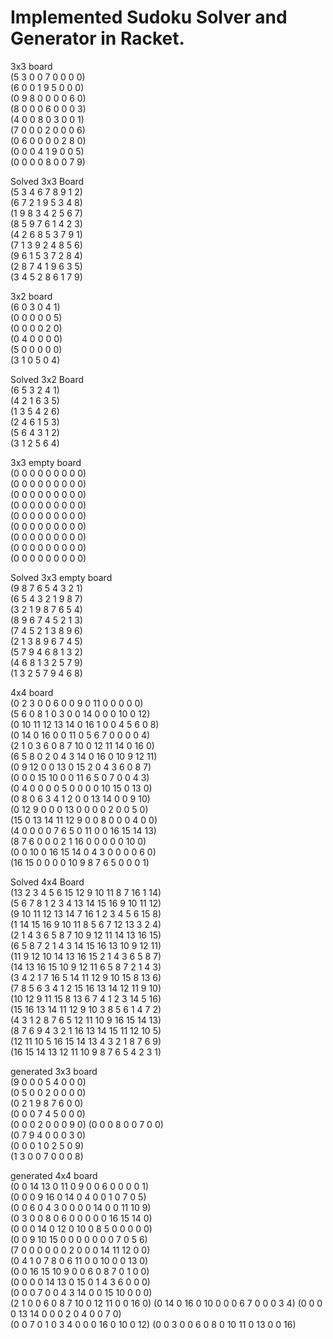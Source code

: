 # Implemented Sudoku Solver and Generator in Racket.

3x3 board  
(5 3 0 0 7 0 0 0 0)  
(6 0 0 1 9 5 0 0 0)  
(0 9 8 0 0 0 0 6 0)  
(8 0 0 0 6 0 0 0 3)  
(4 0 0 8 0 3 0 0 1)  
(7 0 0 0 2 0 0 0 6)  
(0 6 0 0 0 0 2 8 0)  
(0 0 0 4 1 9 0 0 5)  
(0 0 0 0 8 0 0 7 9)  
  
Solved 3x3 Board  
(5 3 4 6 7 8 9 1 2)  
(6 7 2 1 9 5 3 4 8)  
(1 9 8 3 4 2 5 6 7)  
(8 5 9 7 6 1 4 2 3)  
(4 2 6 8 5 3 7 9 1)  
(7 1 3 9 2 4 8 5 6)  
(9 6 1 5 3 7 2 8 4)  
(2 8 7 4 1 9 6 3 5)  
(3 4 5 2 8 6 1 7 9)  
  
3x2 board  
(6 0 3 0 4 1)  
(0 0 0 0 0 5)  
(0 0 0 0 2 0)  
(0 4 0 0 0 0)  
(5 0 0 0 0 0)  
(3 1 0 5 0 4)  
  
Solved 3x2 Board  
(6 5 3 2 4 1)  
(4 2 1 6 3 5)  
(1 3 5 4 2 6)  
(2 4 6 1 5 3)  
(5 6 4 3 1 2)  
(3 1 2 5 6 4)  
  
3x3 empty board  
(0 0 0 0 0 0 0 0 0)  
(0 0 0 0 0 0 0 0 0)  
(0 0 0 0 0 0 0 0 0)  
(0 0 0 0 0 0 0 0 0)  
(0 0 0 0 0 0 0 0 0)  
(0 0 0 0 0 0 0 0 0)  
(0 0 0 0 0 0 0 0 0)  
(0 0 0 0 0 0 0 0 0)  
(0 0 0 0 0 0 0 0 0)  
  
Solved 3x3 empty board  
(9 8 7 6 5 4 3 2 1)  
(6 5 4 3 2 1 9 8 7)  
(3 2 1 9 8 7 6 5 4)  
(8 9 6 7 4 5 2 1 3)  
(7 4 5 2 1 3 8 9 6)  
(2 1 3 8 9 6 7 4 5)  
(5 7 9 4 6 8 1 3 2)  
(4 6 8 1 3 2 5 7 9)  
(1 3 2 5 7 9 4 6 8)  
  
4x4 board  
(0 2 3 0 0 6 0 0 9 0 11 0 0 0 0 0)  
(5 6 0 8 1 0 3 0 0 14 0 0 0 10 0 12)  
(0 10 11 12 13 14 0 16 1 0 0 4 5 6 0 8)  
(0 14 0 16 0 0 11 0 5 6 7 0 0 0 0 4)  
(2 1 0 3 6 0 8 7 10 0 12 11 14 0 16 0)  
(6 5 8 0 2 0 4 3 14 0 16 0 10 9 12 11)  
(0 9 12 0 0 13 0 15 2 0 4 3 6 0 8 7)  
(0 0 0 15 10 0 0 11 6 5 0 7 0 0 4 3)  
(0 4 0 0 0 0 5 0 0 0 0 10 15 0 13 0)  
(0 8 0 6 3 4 1 2 0 0 13 14 0 0 9 10)  
(0 12 9 0 0 0 13 0 0 0 0 2 0 0 5 0)  
(15 0 13 14 11 12 9 0 0 8 0 0 0 4 0 0)  
(4 0 0 0 0 7 6 5 0 11 0 0 16 15 14 13)  
(8 7 6 0 0 0 2 1 16 0 0 0 0 0 10 0)  
(0 0 10 0 16 15 14 0 4 3 0 0 0 0 6 0)  
(16 15 0 0 0 0 10 9 8 7 6 5 0 0 0 1)  
  
Solved 4x4 Board  
(13 2 3 4 5 6 15 12 9 10 11 8 7 16 1 14)  
(5 6 7 8 1 2 3 4 13 14 15 16 9 10 11 12)  
(9 10 11 12 13 14 7 16 1 2 3 4 5 6 15 8)  
(1 14 15 16 9 10 11 8 5 6 7 12 13 3 2 4)  
(2 1 4 3 6 5 8 7 10 9 12 11 14 13 16 15)  
(6 5 8 7 2 1 4 3 14 15 16 13 10 9 12 11)  
(11 9 12 10 14 13 16 15 2 1 4 3 6 5 8 7)  
(14 13 16 15 10 9 12 11 6 5 8 7 2 1 4 3)  
(3 4 2 1 7 16 5 14 11 12 9 10 15 8 13 6)  
(7 8 5 6 3 4 1 2 15 16 13 14 12 11 9 10)  
(10 12 9 11 15 8 13 6 7 4 1 2 3 14 5 16)  
(15 16 13 14 11 12 9 10 3 8 5 6 1 4 7 2)  
(4 3 1 2 8 7 6 5 12 11 10 9 16 15 14 13)  
(8 7 6 9 4 3 2 1 16 13 14 15 11 12 10 5)  
(12 11 10 5 16 15 14 13 4 3 2 1 8 7 6 9)  
(16 15 14 13 12 11 10 9 8 7 6 5 4 2 3 1)  
  
generated 3x3 board  
(9 0 0 0 5 4 0 0 0)  
(0 5 0 0 2 0 0 0 0)  
(0 2 1 9 8 7 6 0 0)  
(0 0 0 7 4 5 0 0 0)  
(0 0 0 2 0 0 0 9 0)
(0 0 0 8 0 0 7 0 0)  
(0 7 9 4 0 0 0 3 0)  
(0 0 0 1 0 2 5 0 9)  
(1 3 0 0 7 0 0 0 8)  
    
generated 4x4 board  
(0 0 14 13 0 11 0 9 0 0 6 0 0 0 0 1)  
(0 0 0 9 16 0 14 0 4 0 0 1 0 7 0 5)  
(0 0 6 0 4 3 0 0 0 0 14 0 0 11 10 9)  
(0 3 0 0 8 0 6 0 0 0 0 0 16 15 14 0)  
(0 0 0 14 0 12 0 10 0 8 5 0 0 0 0 0)  
(0 0 9 10 15 0 0 0 0 0 0 0 7 0 5 6)  
(7 0 0 0 0 0 0 2 0 0 0 14 11 12 0 0)  
(0 4 1 0 7 8 0 6 11 0 0 10 0 0 13 0)    
(0 0 16 15 10 9 0 0 6 0 8 7 0 1 0 0)  
(0 0 0 0 14 13 0 15 0 1 4 3 6 0 0 0)  
(0 0 0 7 0 0 4 3 14 0 0 15 10 0 0 0)    
(2 1 0 0 6 0 8 7 10 0 12 11 0 0 16 0) 
(0 14 0 16 0 10 0 0 0 6 7 0 0 0 3 4) 
(0 0 0 0 13 14 0 0 0 2 0 4 0 0 7 0)   
(0 0 7 0 1 0 3 4 0 0 0 16 0 10 0 12) 
(0 0 3 0 0 6 0 8 0 10 11 0 13 0 0 16)  

